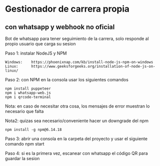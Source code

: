 # Gestionador de carrera propia
## con whatsapp y webhook no oficial
Bot de whatsapp para tener seguimiento de la carrera, solo responde al propio usuario que carga su sesion

Paso 1: instalar NodeJS y NPM

    Windows:    https://phoenixnap.com/kb/install-node-js-npm-on-windows
    Linux:      https://www.geeksforgeeks.org/installation-of-node-js-on-linux/

Paso 2: con NPM en la consola usar los siguientes comandos

    npm install puppeteer
    npm i whatsapp-web.js
    npm i qrcode-terminal

Nota: en caso de necesitar otra cosa, los mensajes de error muestran lo necesario que falta

Nota2: quizas sea necesario/conveniente hacer un downgrade del npm

    npm install -g npm@6.14.18

Paso 3: abrir una consola en la carpeta del proyecto y usar el siguiente comando
    npm start

Paso 4: si es la primera vez, escanear con whatsapp el código QR para guardar la sesion
